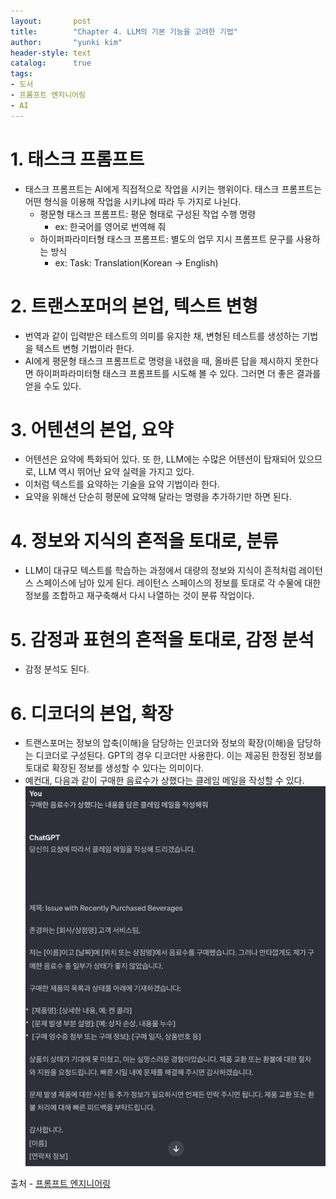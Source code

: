 ```yaml
---
layout:       post
title:        "Chapter 4. LLM의 기본 기능을 고려한 기법"
author:       "yunki kim"
header-style: text
catalog:      true
tags:
- 도서
- 프롬프트 엔지니어링
- AI
---
```


# 1. 태스크 프롬프트

- 태스크 프롬프트는 AI에게 직접적으로 작업을 시키는 행위이다. 태스크 프롬프트는 어떤 형식을 이용해 작업을 시키냐에 따라 두 가지로 나뉜다.
    - 평문형 태스크 프롬프트: 평문 형태로 구성된 작업 수행 명령
        - ex: 한국어를 영어로 번역해 줘
    - 하이퍼파라미터형 태스크 프롬프트: 별도의 업무 지시 프롬프트 문구를 사용하는 방식
        - ex: Task: Translation(Korean → English)

# 2. 트랜스포머의 본업, 텍스트 변형

- 번역과 같이 입력받은 테스트의 의미를 유지한 채, 변형된 테스트를 생성하는 기법을 텍스트 변형 기법이라 한다.
- AI에게 평문형 태스크 프롬프트로 명령을 내렸을 때, 올바른 답을 제시하지 못한다면 하이퍼파라미터형 태스크 프롬프트를 시도해 볼 수 있다. 그러면 더 좋은 결과를 얻을 수도 있다.

# 3. 어텐션의 본업, 요약

- 어텐션은 요약에 특화되어 있다. 또 한, LLM에는 수많은 어텐션이 탑재되어 있으므로, LLM 역시 뛰어난 요약 실력을 가지고 있다.
- 이처럼 텍스트를 요약하는 기술을 요약 기법이라 한다.
- 요약을 위해선 단순히 평문에 요약해 달라는 명령을 추가하기만 하면 된다.

# 4. 정보와 지식의 흔적을 토대로, 분류

- LLM이 대규모 텍스트를 학습하는 과정에서 대량의 정보와 지식이 흔적처럼 레이턴스 스페이스에 남아 있게 된다. 레이턴스 스페이스의 정보를 토대로 각 수물에 대한 정보를 조합하고 재구축해서 다시 나열하는 것이 분류 작업이다.

# 5. 감정과 표현의 흔적을 토대로, 감정 분석

- 감정 분석도 된다.

# 6. 디코더의 본업, 확장

- 트랜스포머는 정보의 압축(이해)을 담당하는 인코더와 정보의 확장(이해)을 담당하는 디코더로 구성된다. GPT의 경우 디코더만 사용한다. 이는 제공된 한정된 정보를 토대로 확장된 정보를 생성할 수 있다는 의미이다.
- 예컨대, 다음과 같이 구매한 음료수가 상했다는 클레임 메일을 작성할 수 있다.
![complain email example](/img/2024-01-02-prompt-engineering4/img.png)

출처 - [프롬프트 엔지니어링](https://product.kyobobook.co.kr/detail/S000209512470)